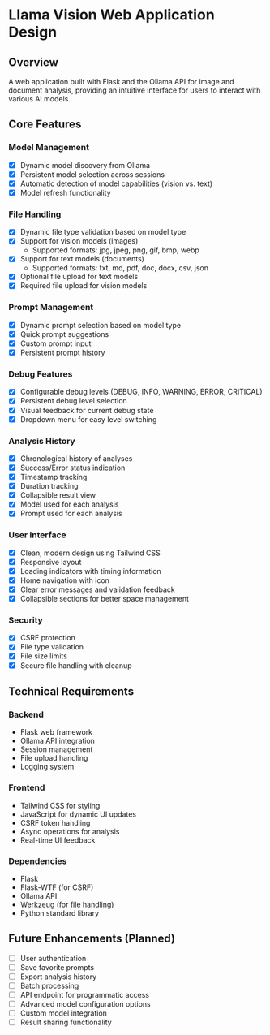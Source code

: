 # Llama Vision Web Application Design

## Overview
A web application built with Flask and the Ollama API for image and document analysis, providing an intuitive interface for users to interact with various AI models.

## Core Features

### Model Management
- [x] Dynamic model discovery from Ollama
- [x] Persistent model selection across sessions
- [x] Automatic detection of model capabilities (vision vs. text)
- [x] Model refresh functionality

### File Handling
- [x] Dynamic file type validation based on model type
- [x] Support for vision models (images)
  - Supported formats: jpg, jpeg, png, gif, bmp, webp
- [x] Support for text models (documents)
  - Supported formats: txt, md, pdf, doc, docx, csv, json
- [x] Optional file upload for text models
- [x] Required file upload for vision models

### Prompt Management
- [x] Dynamic prompt selection based on model type
- [x] Quick prompt suggestions
- [x] Custom prompt input
- [x] Persistent prompt history

### Debug Features
- [x] Configurable debug levels (DEBUG, INFO, WARNING, ERROR, CRITICAL)
- [x] Persistent debug level selection
- [x] Visual feedback for current debug state
- [x] Dropdown menu for easy level switching

### Analysis History
- [x] Chronological history of analyses
- [x] Success/Error status indication
- [x] Timestamp tracking
- [x] Duration tracking
- [x] Collapsible result view
- [x] Model used for each analysis
- [x] Prompt used for each analysis

### User Interface
- [x] Clean, modern design using Tailwind CSS
- [x] Responsive layout
- [x] Loading indicators with timing information
- [x] Home navigation with icon
- [x] Clear error messages and validation feedback
- [x] Collapsible sections for better space management

### Security
- [x] CSRF protection
- [x] File type validation
- [x] File size limits
- [x] Secure file handling with cleanup

## Technical Requirements

### Backend
- Flask web framework
- Ollama API integration
- Session management
- File upload handling
- Logging system

### Frontend
- Tailwind CSS for styling
- JavaScript for dynamic UI updates
- CSRF token handling
- Async operations for analysis
- Real-time UI feedback

### Dependencies
- Flask
- Flask-WTF (for CSRF)
- Ollama API
- Werkzeug (for file handling)
- Python standard library

## Future Enhancements (Planned)
- [ ] User authentication
- [ ] Save favorite prompts
- [ ] Export analysis history
- [ ] Batch processing
- [ ] API endpoint for programmatic access
- [ ] Advanced model configuration options
- [ ] Custom model integration
- [ ] Result sharing functionality
